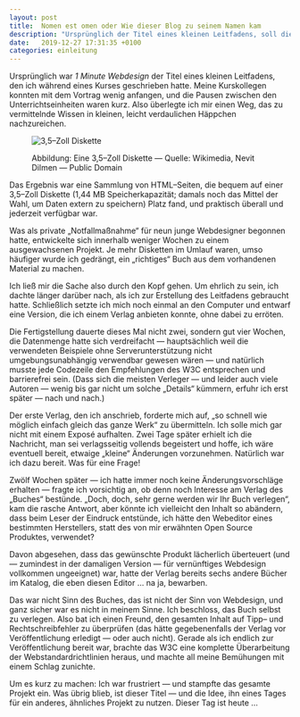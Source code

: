 ```yaml
---
layout: post
title:  Nomen est omen oder Wie dieser Blog zu seinem Namen kam
description: "Ursprünglich der Titel eines kleinen Leitfadens, soll die Grundidee mit neuen Inhalten als Website wiederbelebt werden."
date:   2019-12-27 17:31:35 +0100
categories: einleitung
---
```


Ursprünglich war _1 Minute Webdesign_ der Titel eines kleinen Leitfadens, den ich während eines Kurses geschrieben hatte. Meine Kurskollegen konnten mit dem Vortrag wenig anfangen, und die Pausen zwischen den Unterrichtseinheiten waren kurz. Also überlegte ich mir einen Weg, das zu vermittelnde Wissen in kleinen, leicht verdaulichen Häppchen nachzureichen.
<!--more-->
<figure>
<p><img src="{{site.baseurl}}/assets/images/diskette.png" alt="3,5–Zoll Diskette"/></p>
<figcaption>
<p>Abbildung: Eine 3,5–Zoll Diskette — Quelle: Wikimedia, Nevit Dilmen — Public Domain</p>
</figcaption>
</figure>

Das Ergebnis war eine Sammlung von HTML–Seiten, die bequem auf einer 3,5–Zoll Diskette (1,44 MB Speicherkapazität; damals noch das Mittel der Wahl, um Daten extern zu speichern) Platz fand, und praktisch überall und jederzeit verfügbar war.

Was als private „Notfallmaßnahme“ für neun junge Webdesigner begonnen hatte, entwickelte sich innerhalb weniger Wochen zu einem ausgewachsenen Projekt. Je mehr Disketten im Umlauf waren, umso häufiger wurde ich gedrängt, ein „richtiges“ Buch aus dem vorhandenen Material zu machen.

Ich ließ mir die Sache also durch den Kopf gehen. Um ehrlich zu sein, ich dachte länger darüber nach, als ich zur Erstellung des Leitfadens gebraucht hatte. Schließlich setzte ich mich noch einmal an den Computer und entwarf eine Version, die ich einem Verlag anbieten konnte, ohne dabei zu erröten.

Die Fertigstellung dauerte dieses Mal nicht zwei, sondern gut vier Wochen, die Datenmenge hatte sich verdreifacht — hauptsächlich weil die verwendeten Beispiele ohne Serverunterstützung nicht umgebungsunabhängig verwendbar gewesen wären — und natürlich musste jede Codezeile den Empfehlungen des W3C entsprechen und barrierefrei sein. (Dass sich die meisten Verleger — und leider auch viele Autoren — wenig bis gar nicht um solche „Details“ kümmern, erfuhr ich erst später — nach und nach.)

Der erste Verlag, den ich anschrieb, forderte mich auf, „so schnell wie möglich einfach gleich das ganze Werk“ zu übermitteln. Ich solle mich gar nicht mit einem Exposé aufhalten. Zwei Tage später erhielt ich die Nachricht, man sei verlagsseitig vollends begeistert und hoffe, ich wäre eventuell bereit, etwaige „kleine“ Änderungen vorzunehmen. Natürlich war ich dazu bereit. Was für eine Frage!

Zwölf Wochen später — ich hatte immer noch keine Änderungsvorschläge erhalten — fragte ich vorsichtig an, ob denn noch Interesse am Verlag des „Buches“ bestünde. „Doch, doch, sehr gerne werden wir Ihr Buch verlegen“, kam die rasche Antwort, aber könnte ich vielleicht den Inhalt so abändern, dass beim Leser der Eindruck entstünde, ich hätte den Webeditor eines bestimmten Herstellers, statt des von mir erwähnten Open Source Produktes, verwendet?

Davon abgesehen, dass das gewünschte Produkt lächerlich überteuert (und — zumindest in der damaligen Version — für vernünftiges Webdesign vollkommen ungeeignet) war, hatte der Verlag bereits sechs andere Bücher im Katalog, die eben diesen Editor … na ja, bewarben.

Das war nicht Sinn des Buches, das ist nicht der Sinn von Webdesign, und ganz sicher war es nicht in meinem Sinne. Ich beschloss, das Buch selbst zu verlegen. Also bat ich einen Freund, den gesamten Inhalt auf Tipp– und Rechtschreibfehler zu überprüfen (das hätte gegebenenfalls der Verlag vor Veröffentlichung erledigt — oder auch nicht). Gerade als ich endlich zur Veröffentlichung bereit war, brachte das W3C eine komplette Überarbeitung der Webstandardrichtlinien heraus, und machte all meine Bemühungen mit einem Schlag zunichte.

Um es kurz zu machen: Ich war frustriert — und stampfte das gesamte Projekt ein. Was übrig blieb, ist dieser Titel — und die Idee, ihn eines Tages für ein anderes, ähnliches Projekt zu nutzen. Dieser Tag ist heute …
